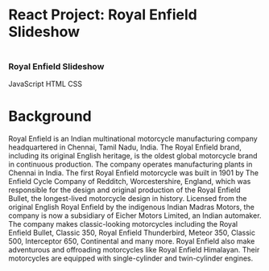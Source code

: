 # React Project: Royal Enfield Slideshow
<img src="https://cdn.motor1.com/images/mgl/vxoPWR/s3/royal-enfield-super-meteor-650---roadside-4.jpg" alt="" />

### Royal Enfield Slideshow
 JavaScript
 HTML
 CSS
<img src="https://cdn.thenewstack.io/media/2022/01/10b88c68-typescript-logo.png" alt="" />

# Background
Royal Enfield is an Indian multinational motorcycle manufacturing company headquartered in Chennai, Tamil Nadu, India. The Royal Enfield brand, including its original English heritage, is the oldest global motorcycle brand in continuous production. The company operates manufacturing plants in Chennai in India. The first Royal Enfield motorcycle was built in 1901 by The Enfield Cycle Company of Redditch, Worcestershire, England, which was responsible for the design and original production of the Royal Enfield Bullet, the longest-lived motorcycle design in history. Licensed from the original English Royal Enfield by the indigenous Indian Madras Motors, the company is now a subsidiary of Eicher Motors Limited, an Indian automaker. The company makes classic-looking motorcycles including the Royal Enfield Bullet, Classic 350, Royal Enfield Thunderbird, Meteor 350, Classic 500, Interceptor 650, Continental and many more. Royal Enfield also make adventurous and offroading motorcycles like Royal Enfield Himalayan. Their motorcycles are equipped with single-cylinder and twin-cylinder engines.
